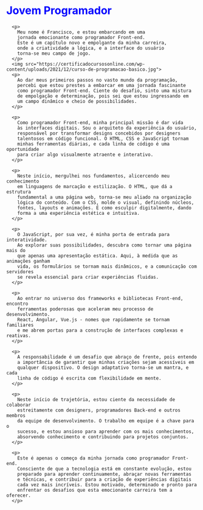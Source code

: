 <html>
  <head>
    <style>
      h1 {
        color: blue;
        }
    </style>
  </head>
  <body>
      <h1>Jovem Programador</h1>
      
      <p>
        Meu nome é Francisco, e estou embarcando em uma
        jornada emocionante como programador Front-end.
        Este é um capítulo novo e empolgante da minha carreira,
        onde a criatividade a lógica, e a interface do usuário
        torna-se meu campo de jogo.
      </p>
      <img src="https://certificadocursosonline.com/wp-content/uploads/2021/12/curso-de-programacao-basico.jpg">
      <p>
        Ao dar meus primeiros passos no vasto mundo da programação,
        percebi que estou prestes a embarcar em uma jornada fascinante 
        como programador Front-end. Ciente do desafio, sinto uma mistura
        de empolgação e determinação, pois sei que estou ingressando em
        um campo dinâmico e cheio de possibilidades.
      </p>
      
      <p>
        Como programador Front-end, minha principal missão é dar vida
        às interfaces digitais. Sou o arquiteto da experiência do usuário,
        responsável por transformar designs concebidos por designers
        talentosos em código funcional. O HTML, CSS e JavaScript tornam
        minhas ferramentas diárias, e cada linha de código é uma oportunidade
        para criar algo visualmente atraente e interativo.
      </p>
      
      <p>
        Neste início, mergulhei nos fundamentos, alicercendo meu conhecimento
        em linguagens de marcação e estilização. O HTML, que dá a estrutura 
        fundamental a uma página web, torna-se meu aliado na organização 
        lógica do conteúdo. Com o CSS, molde o visual, definindo núcleos,
        fontes, layouts e animações. É como esculpir digitalmente, dando 
        forma a uma experiência estética e intuitiva.
      </p>
      
      <p>
        O JavaScript, por sua vez, é minha porta de entrada para interatividade. 
        Ao explorar suas possibilidades, descubra como tornar uma página mais do 
        que apenas uma apresentação estática. Aqui, à medida que as animações ganham 
        vida, os formulários se tornam mais dinâmicos, e a comunicação com servidores
        se revela essencial para criar experiências fluidas.
      </p>
      
      <p>
        Ao entrar no universo dos frameworks e bibliotecas Front-end, encontro
        ferramentas poderosas que aceleram meu processo de desenvolvimento. 
        React, Angular, Vue.js - nomes que rapidamente se tornam familiares 
        e me abrem portas para a construção de interfaces complexas e reativas.
      </p>
      
      <p>
        A responsabilidade é um desafio que abraço de frente, pois entendo
        a importância de garantir que minhas criações sejam acessíveis em 
        qualquer dispositivo. O design adaptativo torna-se um mantra, e cada
        linha de código é escrita com flexibilidade em mente.
      </p>
      
      <p>
        Neste início de trajetória, estou ciente da necessidade de colaborar
        estreitamente com designers, programadores Back-end e outros membros
        da equipe de desenvolvimento. O trabalho em equipe é a chave para o
        sucesso, e estou ansioso para aprender com os mais conhecimentos,
        absorvendo conhecimento e contribuindo para projetos conjuntos.
      </p>
      
      <p>
        Este é apenas o começo da minha jornada como programador Front-end. 
        Consciente de que a tecnologia está em constante evolução, estou 
        preparado para aprender continuamente, abraçar novas ferramentas 
        e técnicas, e contribuir para a criação de experiências digitais 
        cada vez mais incríveis. Estou motivado, determinado e pronto para
        enfrentar os desafios que esta emocionante carreira tem a oferecer.
      </p>
</body>
</html>
